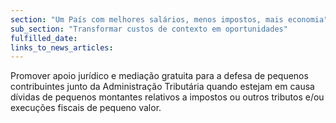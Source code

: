 ```yaml
---
section: "Um País com melhores salários, menos impostos, mais economia"
sub_section: "Transformar custos de contexto em oportunidades"
fulfilled_date:
links_to_news_articles:
---
```


Promover apoio jurídico e mediação gratuita para a defesa de pequenos contribuintes junto da Administração Tributária quando estejam em causa dívidas de pequenos montantes relativos a impostos ou outros tributos e/ou execuções fiscais de pequeno valor.